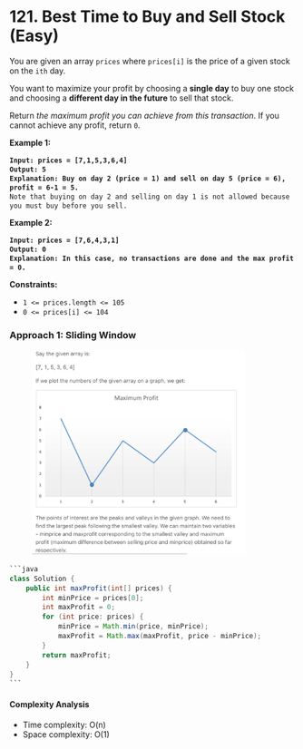 # 121. Best Time to Buy and Sell Stock (Easy)

You are given an array `prices` where `prices[i]` is the price of a given stock on the `ith` day.

You want to maximize your profit by choosing a **single day** to buy one stock and choosing a **different day in the future** to sell that stock.

Return _the maximum profit you can achieve from this transaction_. If you cannot achieve any profit, return `0`.

&#x20;

**Example 1:**

<pre><code><strong>Input: prices = [7,1,5,3,6,4]
</strong><strong>Output: 5
</strong><strong>Explanation: Buy on day 2 (price = 1) and sell on day 5 (price = 6), profit = 6-1 = 5.
</strong>Note that buying on day 2 and selling on day 1 is not allowed because you must buy before you sell.
</code></pre>

**Example 2:**

<pre><code><strong>Input: prices = [7,6,4,3,1]
</strong><strong>Output: 0
</strong><strong>Explanation: In this case, no transactions are done and the max profit = 0.
</strong></code></pre>

&#x20;

**Constraints:**

* `1 <= prices.length <= 105`
* `0 <= prices[i] <= 104`

### Approach 1: Sliding Window

<figure><img src="../../../.gitbook/assets/image.png" alt="" width="375"><figcaption></figcaption></figure>

````java
```java
class Solution {
    public int maxProfit(int[] prices) {
        int minPrice = prices[0];
        int maxProfit = 0;
        for (int price: prices) {
            minPrice = Math.min(price, minPrice);
            maxProfit = Math.max(maxProfit, price - minPrice);
        }
        return maxProfit;
    }
}
```
````

#### Complexity Analysis

* Time complexity: O(n)
* Space complexity: O(1)

